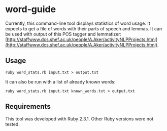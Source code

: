 # word-guide

Currently, this command-line tool displays statistics of word usage.
It expects to get a file of words with their parts of speech and lemmas.
It can be used with output of this POS tagger and lemmatizer: [http://staffwww.dcs.shef.ac.uk/people/A.Aker/activityNLPProjects.html](http://staffwww.dcs.shef.ac.uk/people/A.Aker/activityNLPProjects.html).


## Usage

`ruby word_stats.rb input.txt > output.txt`

It can also be run with a list of already known words:

`ruby word_stats.rb input.txt known_words.txt > output.txt`

## Requirements

This tool was developed with Ruby 2.3.1. Other Ruby versions were not tested.
